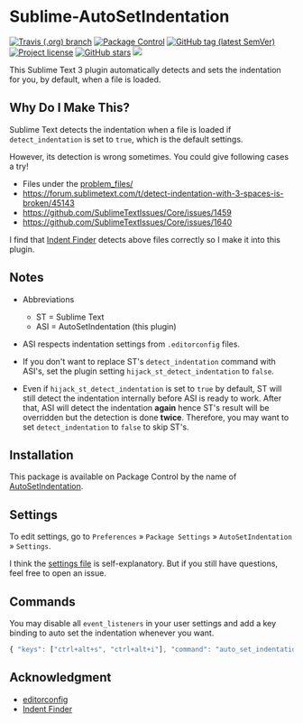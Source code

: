 # Sublime-AutoSetIndentation

<a href="https://travis-ci.org/jfcherng/Sublime-AutoSetIndentation"><img alt="Travis (.org) branch" src="https://img.shields.io/travis/jfcherng/Sublime-AutoSetIndentation/master?style=flat-square"></a>
<a href="https://packagecontrol.io/packages/AutoSetIndentation"><img alt="Package Control" src="https://img.shields.io/packagecontrol/dt/AutoSetIndentation?style=flat-square"></a>
<a href="https://github.com/jfcherng/Sublime-AutoSetIndentation/tags"><img alt="GitHub tag (latest SemVer)" src="https://img.shields.io/github/tag/jfcherng/Sublime-AutoSetIndentation?style=flat-square&logo=github"></a>
<a href="https://github.com/jfcherng/Sublime-AutoSetIndentation/blob/master/LICENSE"><img alt="Project license" src="https://img.shields.io/github/license/jfcherng/Sublime-AutoSetIndentation?style=flat-square&logo=github"></a>
<a href="https://github.com/jfcherng/Sublime-AutoSetIndentation/stargazers"><img alt="GitHub stars" src="https://img.shields.io/github/stars/jfcherng/Sublime-AutoSetIndentation?style=flat-square&logo=github"></a>
<a href="https://www.paypal.me/jfcherng/5usd" title="Donate to this project using Paypal"><img src="https://img.shields.io/badge/paypal-donate-blue.svg?style=flat-square&logo=paypal" /></a>

This Sublime Text 3 plugin automatically detects and sets the indentation for you, by default, when a file is loaded.


## Why Do I Make This?

Sublime Text detects the indentation when a file is loaded
if `detect_indentation` is set to `true`, which is the default settings.

However, its detection is wrong sometimes.
You could give following cases a try!

- Files under the [problem_files/](https://github.com/jfcherng/Sublime-AutoSetIndentation/tree/master/problem_files)
- https://forum.sublimetext.com/t/detect-indentation-with-3-spaces-is-broken/45143
- https://github.com/SublimeTextIssues/Core/issues/1459
- https://github.com/SublimeTextIssues/Core/issues/1640

I find that [Indent Finder](http://www.freehackers.org/Indent_Finder) detects
above files correctly so I make it into this plugin.


## Notes

- Abbreviations

  - ST = Sublime Text
  - ASI = AutoSetIndentation (this plugin)

- ASI respects indentation settings from `.editorconfig` files.

- If you don't want to replace ST's `detect_indentation` command with ASI's,
  set the plugin setting `hijack_st_detect_indentation` to `false`.

- Even if `hijack_st_detect_indentation` is set to `true` by default, ST will
  still detect the indentation internally before ASI is ready to work.
  After that, ASI will detect the indentation **again**
  hence ST's result will be overridden but the detection is done **twice**.
  Therefore, you may want to set `detect_indentation` to `false` to skip ST's.


## Installation

This package is available on Package Control by the name of [AutoSetIndentation](https://packagecontrol.io/packages/AutoSetIndentation).


## Settings

To edit settings, go to `Preferences` » `Package Settings` » `AutoSetIndentation` » `Settings`.

I think the [settings file](https://github.com/jfcherng/Sublime-AutoSetIndentation/blob/master/AutoSetIndentation.sublime-settings)
is self-explanatory. But if you still have questions, feel free to open an issue.


## Commands

You may disable all `event_listeners` in your user settings
and add a key binding to auto set the indentation whenever you want.

```javascript
{ "keys": ["ctrl+alt+s", "ctrl+alt+i"], "command": "auto_set_indentation" },
```


## Acknowledgment

- [editorconfig](https://github.com/editorconfig/editorconfig-core-py)
- [Indent Finder](http://www.freehackers.org/Indent_Finder)
